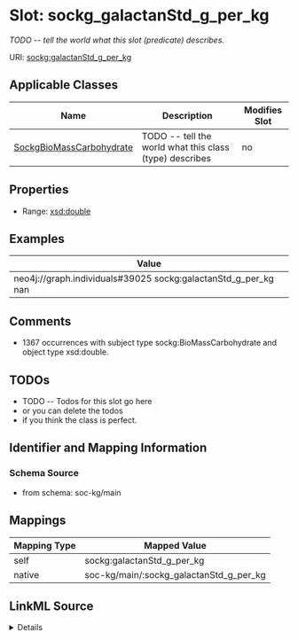 

# Slot: sockg_galactanStd_g_per_kg


_TODO -- tell the world what this slot (predicate) describes._





URI: [sockg:galactanStd_g_per_kg](http://www.semanticweb.org/sockg/ontologies/2024/0/soil-carbon-ontology/galactanStd_g_per_kg)



<!-- no inheritance hierarchy -->





## Applicable Classes

| Name | Description | Modifies Slot |
| --- | --- | --- |
| [SockgBioMassCarbohydrate](../classes/SockgBioMassCarbohydrate.md) | TODO -- tell the world what this class (type) describes |  no  |







## Properties

* Range: [xsd:double](http://www.w3.org/2001/XMLSchema#double)






## Examples

| Value |
| --- |
| neo4j://graph.individuals#39025 sockg:galactanStd_g_per_kg nan |

## Comments

* 1367 occurrences with subject type sockg:BioMassCarbohydrate and object type xsd:double.

## TODOs

* TODO -- Todos for this slot go here
* or you can delete the todos
* if you think the class is perfect.

## Identifier and Mapping Information







### Schema Source


* from schema: soc-kg/main




## Mappings

| Mapping Type | Mapped Value |
| ---  | ---  |
| self | sockg:galactanStd_g_per_kg |
| native | soc-kg/main/:sockg_galactanStd_g_per_kg |




## LinkML Source

<details>
```yaml
name: sockg_galactanStd_g_per_kg
description: TODO -- tell the world what this slot (predicate) describes.
todos:
- TODO -- Todos for this slot go here
- or you can delete the todos
- if you think the class is perfect.
comments:
- 1367 occurrences with subject type sockg:BioMassCarbohydrate and object type xsd:double.
examples:
- value: neo4j://graph.individuals#39025 sockg:galactanStd_g_per_kg nan
from_schema: soc-kg/main
rank: 1000
slot_uri: sockg:galactanStd_g_per_kg
alias: sockg_galactanStd_g_per_kg
domain_of:
- sockg_BioMassCarbohydrate
range: double

```
</details>